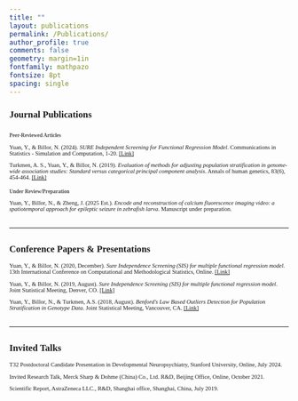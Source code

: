 ```yaml
---
title: ""
layout: publications
permalink: /Publications/
author_profile: true
comments: false
geometry: margin=1in
fontfamily: mathpazo
fontsize: 8pt
spacing: single
---
```


<h4 style="font-family:Times New Roman; font-size:1.2em;">Journal Publications</h2>

<div style="font-family:Times New Roman; font-size:0.75em;">
<h3 style="font-family:Times New Roman; font-size:0.9em; color:#4a4a4a;">Peer-Reviewed Articles</h3>

<ul style="list-style-type: none; padding-left: 0;">
    <li style="margin-bottom: 1em;">Yuan, Y., & Billor, N. (2024). <em>SURE Independent Screening for Functional Regression Model</em>. Communications in Statistics - Simulation and Computation, 1-20. 
    <a href="https://www.tandfonline.com/doi/abs/10.1080/03610918.2024.2325567">[Link]</a></li>
    <li style="margin-bottom: 1em;">Turkmen, A. S., Yuan, Y., & Billor, N. (2019). <em>Evaluation of methods for adjusting population stratification in genome-wide association studies: Standard versus categorical principal component analysis</em>. Annals of human genetics, 83(6), 454-464. 
    <a href="https://onlinelibrary.wiley.com/doi/abs/10.1111/ahg.12339">[Link]</a></li>
</ul>

<h3 style="font-family:Times New Roman; font-size:0.9em; margin-top:1.5em; color:#4a4a4a;">Under Review/Preparation</h3>

<ul style="list-style-type: none; padding-left: 0;">
    <li style="margin-bottom: 1em;">Yuan, Y., Billor, N., & Zheng, J. (2025 Est.). <em>Encode and reconstruction of calcium fluorescence imaging video: a spatiotemporal approach for epileptic seizure in zebrafish larva</em>. Manuscript under preparation.</li>
</ul>
</div>

<hr style="margin: 2em 0;">

<h2 style="font-family:Times New Roman; font-size:1.2em;">Conference Papers & Presentations</h2>

<div style="font-family:Times New Roman; font-size:0.75em;">
<ul style="list-style-type: none; padding-left: 0;">
    <li style="margin-bottom: 1em;">Yuan, Y., & Billor, N. (2020, December). <em>Sure Independence Screening (SIS) for multiple functional regression model</em>. 13th International Conference on Computational and Methodological Statistics, Online. 
    <a href="https://www.cmstatistics.org/RegistrationsV2/CMStatistics2020/viewSubmission.php?id=919&token=162q9oqq1r155934q7683p908196o139">[Link]</a></li>
    <li style="margin-bottom: 1em;">Yuan, Y., & Billor, N. (2019, August). <em>Sure Independence Screening (SIS) for multiple functional regression model</em>. Joint Statistical Meeting, Denver, CO. 
    <a href="https://ww2.amstat.org/meetings/jsm/2019/onlineprogram/AbstractDetails.cfm?abstractid=301670">[Link]</a></li>
    <li style="margin-bottom: 1em;">Yuan, Y., Billor, N., & Turkmen, A.S. (2018, August). <em>Benford's Law Based Outliers Detection for Population Stratification in Genotype Data</em>. Joint Statistical Meeting, Vancouver, CA. 
    <a href="https://www.researchgate.net/publication/330505739_Benford%27s_Law_Based_Outliers_Detection_for_Population_Stratification_in_Genotype_Data">[Link]</a></li>
</ul>
</div>

<hr style="margin: 2em 0;">

<h2 style="font-family:Times New Roman; font-size:1.2em;">Invited Talks</h2>

<div style="font-family:Times New Roman; font-size:0.75em;">
<ul style="list-style-type: none; padding-left: 0;">
    <li style="margin-bottom: 1em;">T32 Postdoctoral Candidate Presentation in Developmental Neuropsychiatry, Stanford University, Online, July 2024.</li>
    <li style="margin-bottom: 1em;">Invited Research Talk, Merck Sharp & Dohme (China) Co., Ltd. R&D, Beijing Office, Online, October 2021.</li>  
    <li style="margin-bottom: 1em;">Scientific Report, AstraZeneca LLC., R&D, Shanghai office, Shanghai, China, July 2019.</li>
</ul>
</div>
